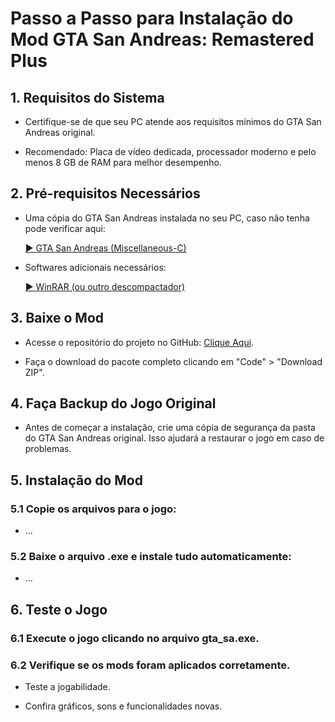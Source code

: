 # Passo a Passo para Instalação do Mod GTA San Andreas: Remastered Plus

## 1. Requisitos do Sistema

- Certifique-se de que seu PC atende aos requisitos mínimos do GTA San Andreas original.

- Recomendado: Placa de vídeo dedicada, processador moderno e pelo menos 8 GB de RAM para melhor desempenho.

## 2. Pré-requisitos Necessários

- Uma cópia do GTA San Andreas instalada no seu PC, caso não tenha pode verificar aqui:

    [► GTA San Andreas (Miscellaneous-C)](https://miscellaneous-c.blogspot.com/2022/04/download-gta-san-andreas-pc-10-us-full.html)

- Softwares adicionais necessários:

    [► WinRAR (ou outro descompactador)](https://www.win-rar.com/start.html?&L=9)

## 3. Baixe o Mod

- Acesse o repositório do projeto no GitHub: [Clique Aqui](https://github.com/erickki/san-andreas-remastered-plus).

- Faça o download do pacote completo clicando em "Code" > "Download ZIP".

## 4. Faça Backup do Jogo Original

- Antes de começar a instalação, crie uma cópia de segurança da pasta do GTA San Andreas original. Isso ajudará a restaurar o jogo em caso de problemas.

## 5. Instalação do Mod

### 5.1 Copie os arquivos para o jogo:

- ...

### 5.2 Baixe o arquivo .exe e instale tudo automaticamente:

- ...

## 6. Teste o Jogo

### 6.1 Execute o jogo clicando no arquivo gta_sa.exe.

### 6.2 Verifique se os mods foram aplicados corretamente.

- Teste a jogabilidade.

- Confira gráficos, sons e funcionalidades novas.
